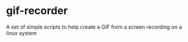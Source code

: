# gif-recorder
A set of simple scripts to help create a GIF from a screen recording on a linux system
